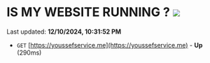 # IS MY WEBSITE RUNNING ? [![](https://img.shields.io/static/v1?label=Sponsor&message=%E2%9D%A4&logo=GitHub&color=%23fe8e86)](https://github.com/sponsors/Youssef-Lehmam)

Last updated: **12/10/2024, 10:31:52 PM**

- `GET` [https://youssefservice.me](https://youssefservice.me) - **Up** (290ms)
